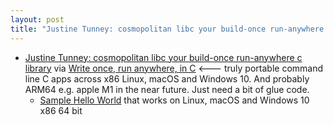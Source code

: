 ```yaml
---
layout: post
title: "Justine Tunney: cosmopolitan libc your build-once run-anywhere c library across x86 macOS, Windows 10 and Linux"
---
```

* [Justine Tunney: cosmopolitan libc your build-once run-anywhere c library](https://storage.googleapis.com/justine/cosmopolitan/index.html) via [Write once, run anywhere, in C](https://twitter.com/swartable/status/1365816281782386690) <--- truly portable command line C apps across x86 Linux, macOS and Windows 10. And probably ARM64 e.g. apple M1 in the near future. Just need a bit of glue code.
  * [Sample Hello World](https://twitter.com/rtanglao/status/1365882368662278150) that works on Linux, macOS and Windows 10 x86 64 bit


